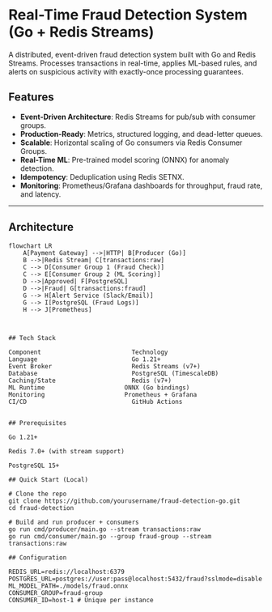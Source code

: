 # Real-Time Fraud Detection System (Go + Redis Streams)

A distributed, event-driven fraud detection system built with Go and Redis Streams. Processes transactions in real-time, applies ML-based rules, and alerts on suspicious activity with exactly-once processing guarantees.

## Features
- **Event-Driven Architecture**: Redis Streams for pub/sub with consumer groups.
- **Production-Ready**: Metrics, structured logging, and dead-letter queues.
- **Scalable**: Horizontal scaling of Go consumers via Redis Consumer Groups.
- **Real-Time ML**: Pre-trained model scoring (ONNX) for anomaly detection.
- **Idempotency**: Deduplication using Redis SETNX.
- **Monitoring**: Prometheus/Grafana dashboards for throughput, fraud rate, and latency.

---

## Architecture
```mermaid
flowchart LR
    A[Payment Gateway] -->|HTTP| B[Producer (Go)]
    B -->|Redis Stream| C[transactions:raw]
    C --> D[Consumer Group 1 (Fraud Check)]
    C --> E[Consumer Group 2 (ML Scoring)]
    D -->|Approved| F[PostgreSQL]
    D -->|Fraud| G[transactions:fraud]
    G --> H[Alert Service (Slack/Email)]
    G --> I[PostgreSQL (Fraud Logs)]
    H --> J[Prometheus]



## Tech Stack

Component	                      Technology
Language	                      Go 1.21+
Event Broker	                  Redis Streams (v7+)
Database	                      PostgreSQL (TimescaleDB)
Caching/State	                  Redis (v7+)
ML Runtime	                    ONNX (Go bindings)
Monitoring	                    Prometheus + Grafana
CI/CD	                          GitHub Actions


## Prerequisites

Go 1.21+

Redis 7.0+ (with stream support)

PostgreSQL 15+

## Quick Start (Local)

# Clone the repo
git clone https://github.com/yourusername/fraud-detection-go.git
cd fraud-detection

# Build and run producer + consumers
go run cmd/producer/main.go --stream transactions:raw
go run cmd/consumer/main.go --group fraud-group --stream transactions:raw

## Configuration

REDIS_URL=redis://localhost:6379
POSTGRES_URL=postgres://user:pass@localhost:5432/fraud?sslmode=disable
ML_MODEL_PATH=./models/fraud.onnx
CONSUMER_GROUP=fraud-group
CONSUMER_ID=host-1 # Unique per instance